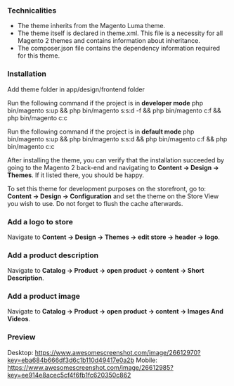 ### Technicalities

* The theme inherits from the Magento Luma theme.
* The theme itself is declared in theme.xml. This file is a necessity for all Magento 2 themes and contains information about inheritance.
* The composer.json file contains the dependency information required for this theme.

### Installation

Add theme folder in app/design/frontend folder

Run the following command if the project is in **developer mode**
php bin/magento s:up && php bin/magento s:s:d -f && php bin/magento c:f && php bin/magento c:c

Run the following command if the project is in **default mode**
php bin/magento s:up && php bin/magento s:s:d && php bin/magento c:f && php bin/magento c:c

After installing the theme, you can verify that the installation succeeded by going to the Magento 2 back-end and navigating to **Content -> Design -> Themes**. If it listed there, you should be happy.

To set this theme for development purposes on the storefront, go to: **Content -> Design -> Configuration** and set the theme on the Store View you wish to use. Do not forget to flush the cache afterwards.

### Add a logo to store
Navigate to **Content -> Design -> Themes -> edit store -> header -> logo**.

### Add a product description 
Navigate to **Catalog -> Product -> open product -> content ->  Short Description**.

### Add a product image
Navigate to **Catalog -> Product -> open product -> content ->  Images And Videos**.

### Preview
Desktop: https://www.awesomescreenshot.com/image/26612970?key=eba684b666df3d6c1b110d49417e0a2b
Mobile: https://www.awesomescreenshot.com/image/26612985?key=ee914e8acec5cf4f6fb1fc620350c862
```

